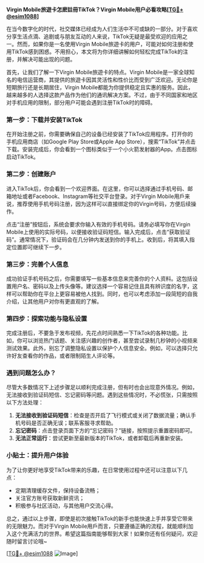 **Virgin Mobile旅遊卡怎麽註冊TikTok？Virgin Mobile用户必看攻略[[TG💪+ @esim1088](https://t.me/s/esim1088)]**

在当今数字化的时代，社交媒体已经成为人们生活中不可或缺的一部分。对于喜欢分享生活点滴、追剧或与朋友互动的人来说，TikTok无疑是最受欢迎的应用之一。然而，如果你是一名使用Virgin Mobile旅遊卡的用户，可能对如何注册和使用TikTok感到困惑。不用担心，本文将为你详细讲解如何轻松完成TikTok的注册，并解决可能出现的问题。

首先，让我们了解一下Virgin Mobile旅遊卡的特点。Virgin Mobile是一家全球知名的电信运营商，其提供的旅遊卡因其灵活性和性价比而受到广泛欢迎。无论你是短期旅行还是长期居住，Virgin Mobile都能为你提供稳定且实惠的服务。因此，越来越多的人选择这款产品作为他们的通讯解决方案。不过，由于不同国家和地区对手机应用的限制，部分用户可能会遇到注册TikTok时的障碍。

### 第一步：下载并安装TikTok

在开始注册之前，你需要确保自己的设备已经安装了TikTok应用程序。打开你的手机应用商店（如Google Play Store或Apple App Store），搜索“TikTok”并点击下载。安装完成后，你会看到一个图标类似于一个小火箭发射器的App。点击图标启动TikTok。

### 第二步：创建账户

进入TikTok后，你会看到一个欢迎界面。在这里，你可以选择通过手机号码、邮箱地址或者Facebook、Instagram等社交平台登录。对于Virgin Mobile用戶来说，推荐使用手机号码注册，因为这样可以直接绑定你的Virgin号码，方便后续操作。

点击“注册”按钮后，系统会要求你输入有效的手机号码。请务必填写你在Virgin Mobile上使用的实际号码，以便接收验证码短信。输入完成后，点击“获取验证码”。通常情况下，验证码会在几分钟内发送到你的手机上。收到后，将其填入指定位置即可继续下一步。

### 第三步：完善个人信息

成功验证手机号码之后，你需要填写一些基本信息来完善你的个人资料。这包括设置用户名、密码以及上传头像等。建议选择一个容易记住且具有辨识度的名字，这样可以帮助你在平台上更容易被他人找到。同时，也可以考虑添加一段简短的自我介绍，让其他用户对你有更直观的了解。

### 第四步：探索功能与隐私设置

完成注册后，不要急于发布视频，先花点时间熟悉一下TikTok的各种功能。比如，你可以浏览热门话题、关注感兴趣的创作者，甚至尝试录制几秒钟的小视频来测试效果。此外，别忘了调整隐私设置以保护个人信息安全。例如，可以选择只允许好友查看你的作品，或者限制陌生人评论等。

### 遇到问题怎么办？

尽管大多数情况下上述步骤足以顺利完成注册，但有时也会出现意外情况。例如，无法接收到验证码短信、忘记密码等问题。遇到这些情况时，不必慌张，只需按照以下方法处理：

1. **无法接收到验证码短信**：检查是否开启了飞行模式或关闭了数据流量；确认手机号码是否正确无误；联系客服寻求帮助。
2. **忘记密码**：点击登录页面下方的“忘记密码？”链接，按照提示重置密码即可。
3. **无法正常运行**：尝试更新至最新版本的TikTok，或者卸载后再重新安装。

### 小贴士：提升用户体验

为了让你更好地享受TikTok带来的乐趣，在日常使用过程中还可以注意以下几点：
- 定期清理缓存文件，保持设备流畅；
- 关注官方账号获取新鲜资讯；
- 积极参与社区活动，与其他用户交流心得。

总之，通过以上步骤，即使是初次接触TikTok的新手也能快速上手并享受它带来的无限魅力。而对于Virgin Mobile用戶而言，只要遵循正确的流程，就能顺利加入这个充满活力的世界。希望这篇指南能够帮到大家！如果你还有任何疑问，欢迎随时留言讨论哦~

[[TG💪+ @esim1088](https://t.me/s/esim1088) ![Image](https://i.postimg.cc/4NQfJmqS/Snipaste-2025-05-13-00-14-12.png)]